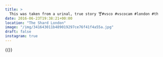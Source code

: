 ```yaml
---
title: >
  This was taken from a urinal, true story 🍸#vsco #vscocam #london #theshard #aerial #aerialphotography
date: 2016-06-23T19:38:21+00:00
location: "The Shard London"
image: "/img/341643011b489019297ce76f41f4a55a.jpg"
draft: false
instagram: true
---
```


{{<photo src="/img/341643011b489019297ce76f41f4a55a.jpg">}}
